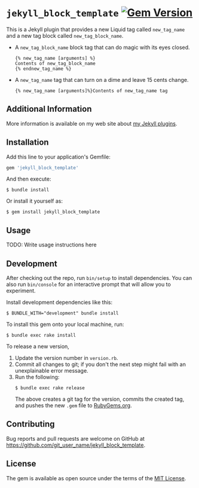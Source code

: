 `jekyll_block_template`
[![Gem Version](https://badge.fury.io/rb/jekyll_block_template.svg)](https://badge.fury.io/rb/jekyll_block_template)
===========

This is a Jekyll plugin that provides a new Liquid tag called `new_tag_name` and a new tag block called `new_tag_block_name`.

 * A `new_tag_block_name` block tag that can do magic with its eyes closed.
   ```
   {% new_tag_name [arguments] %}
   Contents of new_tag_block_name
   {% endnew_tag_name %}
   ```
 * A `new_tag_name` tag that can turn on a dime and leave 15 cents change.
   ```
   {% new_tag_name [arguments]%}Contents of new_tag_name tag
   ```

## Additional Information
More information is available on my web site about
[my Jekyll plugins](https://www.mslinn.com/blog/2020/10/03/jekyll-plugins.html).


## Installation

Add this line to your application's Gemfile:

```ruby
gem 'jekyll_block_template'
```

And then execute:

    $ bundle install

Or install it yourself as:

    $ gem install jekyll_block_template


## Usage

TODO: Write usage instructions here


## Development

After checking out the repo, run `bin/setup` to install dependencies. You can also run `bin/console` for an interactive prompt that will allow you to experiment.

Install development dependencies like this:
```
$ BUNDLE_WITH="development" bundle install
```

To install this gem onto your local machine, run:
```shell
$ bundle exec rake install
```

To release a new version,
  1. Update the version number in `version.rb`.
  2. Commit all changes to git; if you don't the next step might fail with an unexplainable error message.
  3. Run the following:
     ```shell
     $ bundle exec rake release
     ```
     The above creates a git tag for the version, commits the created tag,
     and pushes the new `.gem` file to [RubyGems.org](https://rubygems.org).


## Contributing

Bug reports and pull requests are welcome on GitHub at https://github.com/git_user_name/jekyll_block_template.


## License

The gem is available as open source under the terms of the [MIT License](https://opensource.org/licenses/MIT).
